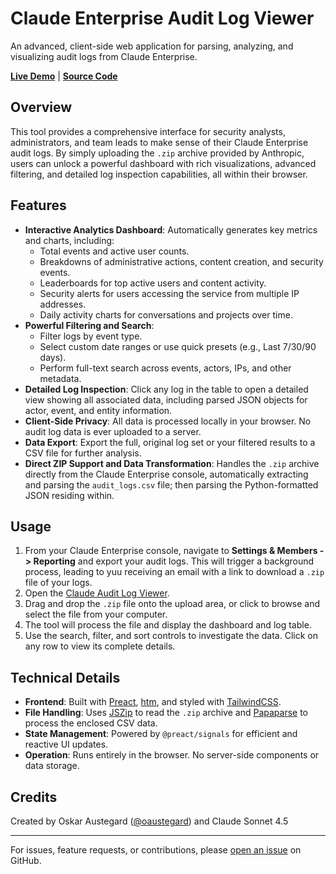 # Claude Enterprise Audit Log Viewer

An advanced, client-side web application for parsing, analyzing, and visualizing audit logs from Claude Enterprise.

**[Live Demo](https://austegard.com/ai-tools/claude-enterprise-log-viewer.html)** | **[Source Code](https://github.com/oaustegard/oaustegard.github.io/blob/main/ai-tools/claude-enterprise-log-viewer.html)**

## Overview

This tool provides a comprehensive interface for security analysts, administrators, and team leads to make sense of their Claude Enterprise audit logs. By simply uploading the `.zip` archive provided by Anthropic, users can unlock a powerful dashboard with rich visualizations, advanced filtering, and detailed log inspection capabilities, all within their browser.

## Features

-   **Interactive Analytics Dashboard**: Automatically generates key metrics and charts, including:
    -   Total events and active user counts.
    -   Breakdowns of administrative actions, content creation, and security events.
    -   Leaderboards for top active users and content activity.
    -   Security alerts for users accessing the service from multiple IP addresses.
    -   Daily activity charts for conversations and projects over time.
-   **Powerful Filtering and Search**:
    -   Filter logs by event type.
    -   Select custom date ranges or use quick presets (e.g., Last 7/30/90 days).
    -   Perform full-text search across events, actors, IPs, and other metadata.
-   **Detailed Log Inspection**: Click any log in the table to open a detailed view showing all associated data, including parsed JSON objects for actor, event, and entity information.
-   **Client-Side Privacy**: All data is processed locally in your browser. No audit log data is ever uploaded to a server.
-   **Data Export**: Export the full, original log set or your filtered results to a CSV file for further analysis.
-   **Direct ZIP Support and Data Transformation**: Handles the `.zip` archive directly from the Claude Enterprise console, automatically extracting and parsing the `audit_logs.csv` file; then parsing the Python-formatted JSON residing within.

## Usage

1.  From your Claude Enterprise console, navigate to **Settings & Members -> Reporting** and export your audit logs. This will trigger a background process, leading to yuu receiving an email with a link to download a `.zip` file of your logs.
2.  Open the [Claude Audit Log Viewer](https://austegard.com/ai-tools/claude-enterprise-log-viewer.html).
3.  Drag and drop the `.zip` file onto the upload area, or click to browse and select the file from your computer.
4.  The tool will process the file and display the dashboard and log table.
5.  Use the search, filter, and sort controls to investigate the data. Click on any row to view its complete details.

## Technical Details

-   **Frontend**: Built with [Preact](https://preactjs.com/), [htm](https://github.com/developit/htm), and styled with [TailwindCSS](https://tailwindcss.com/).
-   **File Handling**: Uses [JSZip](https://stuk.github.io/jszip/) to read the `.zip` archive and [Papaparse](https://www.papaparse.com/) to process the enclosed CSV data.
-   **State Management**: Powered by `@preact/signals` for efficient and reactive UI updates.
-   **Operation**: Runs entirely in the browser. No server-side components or data storage.

## Credits

Created by Oskar Austegard ([@oaustegard](https://github.com/oaustegard)) and Claude Sonnet 4.5

---

For issues, feature requests, or contributions, please [open an issue](https://github.com/oaustegard/oaustegard.github.io/issues) on GitHub.
